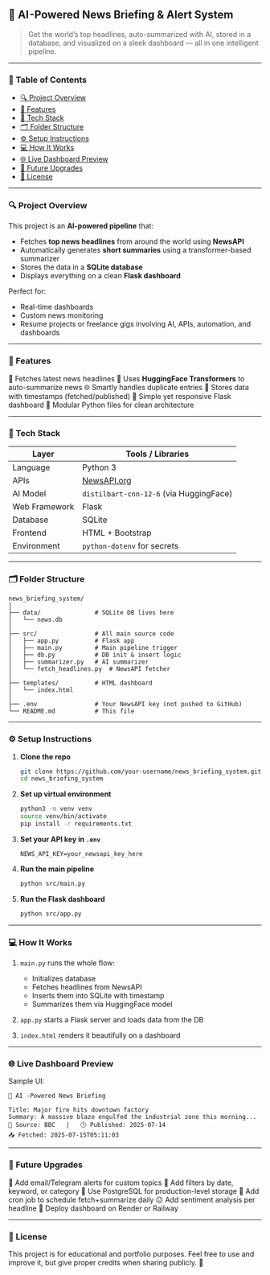 ## 🧠 AI -Powered News Briefing & Alert System

> Get the world’s top headlines, auto-summarized with AI, stored in a database, and visualized on a sleek dashboard — all in one intelligent pipeline.

---

### 📌 Table of Contents

* [🔍 Project Overview](#-project-overview)
* [🚀 Features](#-features)
* [🧰 Tech Stack](#-tech-stack)
* [🗂️ Folder Structure](#-folder-structure)
* [⚙️ Setup Instructions](#-setup-instructions)
* [💻 How It Works](#-how-it-works)
* [🌐 Live Dashboard Preview](#-live-dashboard-preview)
* [🎯 Future Upgrades](#-future-upgrades)
* [📜 License](#-license)

---

### 🔍 Project Overview

This project is an **AI-powered pipeline** that:

* Fetches **top news headlines** from around the world using **NewsAPI**
* Automatically generates **short summaries** using a transformer-based summarizer
* Stores the data in a **SQLite database**
* Displays everything on a clean **Flask dashboard**

Perfect for:

* Real-time dashboards
* Custom news monitoring
* Resume projects or freelance gigs involving AI, APIs, automation, and dashboards

---

### 🚀 Features

📅 Fetches latest news headlines
🔧 Uses **HuggingFace Transformers** to auto-summarize news
🌐 Smartly handles duplicate entries
📂 Stores data with timestamps (fetched/published)
📄 Simple yet responsive Flask dashboard
📝 Modular Python files for clean architecture

---

### 🧰 Tech Stack

| Layer         | Tools / Libraries                       |
| ------------- | --------------------------------------- |
| Language      | Python 3                                |
| APIs          | [NewsAPI.org](https://newsapi.org/)     |
| AI Model      | `distilbart-cnn-12-6` (via HuggingFace) |
| Web Framework | Flask                                   |
| Database      | SQLite                                  |
| Frontend      | HTML + Bootstrap                        |
| Environment   | `python-dotenv` for secrets             |

---

### 🗂️ Folder Structure

```
news_briefing_system/
│
├── data/               # SQLite DB lives here
│   └── news.db
│
├── src/                # All main source code
│   ├── app.py          # Flask app
│   ├── main.py         # Main pipeline trigger
│   ├── db.py           # DB init & insert logic
│   ├── summarizer.py   # AI summarizer
│   └── fetch_headlines.py  # NewsAPI fetcher
│
├── templates/          # HTML dashboard
│   └── index.html
│
├── .env                # Your NewsAPI key (not pushed to GitHub)
└── README.md           # This file
```

---

### ⚙️ Setup Instructions

1. **Clone the repo**

   ```bash
   git clone https://github.com/your-username/news_briefing_system.git
   cd news_briefing_system
   ```

2. **Set up virtual environment**

   ```bash
   python3 -m venv venv
   source venv/bin/activate
   pip install -r requirements.txt
   ```

3. **Set your API key in `.env`**

   ```
   NEWS_API_KEY=your_newsapi_key_here
   ```

4. **Run the main pipeline**

   ```bash
   python src/main.py
   ```

5. **Run the Flask dashboard**

   ```bash
   python src/app.py
   ```

---

### 💻 How It Works

1. `main.py` runs the whole flow:

   * Initializes database
   * Fetches headlines from NewsAPI
   * Inserts them into SQLite with timestamp
   * Summarizes them via HuggingFace model
2. `app.py` starts a Flask server and loads data from the DB
3. `index.html` renders it beautifully on a dashboard

---

### 🌐 Live Dashboard Preview

Sample UI:

```text
🧠 AI -Powered News Briefing

Title: Major fire hits downtown factory
Summary: A massive blaze engulfed the industrial zone this morning...
📱 Source: BBC   |   🕒 Published: 2025-07-14
📥 Fetched: 2025-07-15T05:11:03
```

---

### 🎯 Future Upgrades

📧 Add email/Telegram alerts for custom topics
🔄 Add filters by date, keyword, or category
📆 Use PostgreSQL for production-level storage
🔌 Add cron job to schedule fetch+summarize daily
😐 Add sentiment analysis per headline
🚀 Deploy dashboard on Render or Railway

---

### 📜 License

This project is for educational and portfolio purposes. Feel free to use and improve it, but give proper credits when sharing publicly. 🤝

